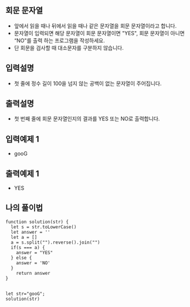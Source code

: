 ## 회문 문자열
- 앞에서 읽을 때나 뒤에서 읽을 때나 같은 문자열을 회문 문자열이라고 합니다.
- 문자열이 입력되면 해당 문자열이 회문 문자열이면 "YES", 회문 문자열이 아니면 “NO"를 출력 하는 프로그램을 작성하세요.
- 단 회문을 검사할 때 대소문자를 구분하지 않습니다.

## 입력설명
- 첫 줄에 정수 길이 100을 넘지 않는 공백이 없는 문자열이 주어집니다.

## 출력설명
- 첫 번째 줄에 회문 문자열인지의 결과를 YES 또는 NO로 출력합니다.

##  입력예제 1
- gooG

##  출력예제 1 
- YES


## 나의 풀이법
```
function solution(str) {
  let s = str.toLowerCase()
  let answer = ''
  let a = []
  a = s.split("").reverse().join("")
  if(s === a) {
    answer = "YES"
  } else {
    answer = 'NO'
  }
    return answer
}


let str="gooG";
solution(str)

```